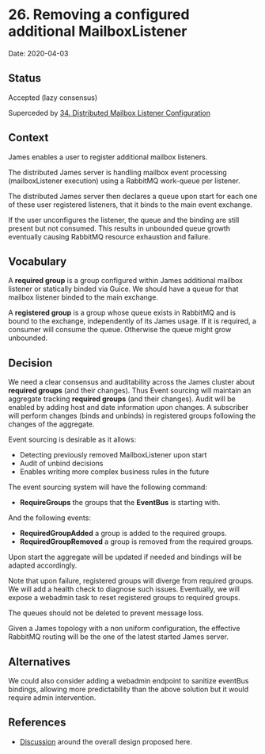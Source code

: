 # 26. Removing a configured additional MailboxListener

Date: 2020-04-03

## Status

Accepted (lazy consensus)

Superceded by [34. Distributed Mailbox Listener Configuration](0034-distributed-listeners-configuration.md)

## Context

James enables a user to register additional mailbox listeners.

The distributed James server is handling mailbox event processing (mailboxListener execution) using a RabbitMQ work-queue
per listener.

The distributed James server then declares a queue upon start for each one of these user registered listeners, that it
binds to the main event exchange. 

If the user unconfigures the listener, the queue and the binding are still present but not consumed. This results in 
unbounded queue growth eventually causing RabbitMQ resource exhaustion and failure.

## Vocabulary

A **required group** is a group configured within James additional mailbox listener or statically binded via Guice. We 
should have a queue for that mailbox listener binded to the main exchange.

A **registered group** is a group whose queue exists in RabbitMQ and is bound to the exchange, independently of its James 
usage. If it is required, a consumer will consume the queue. Otherwise the queue might grow unbounded.

## Decision

We need a clear consensus and auditability across the James cluster about **required groups** (and their changes). Thus 
Event sourcing will maintain an aggregate tracking **required groups** (and their changes). Audit will be enabled by 
adding host and date information upon changes. A subscriber will perform changes (binds and unbinds) in registered groups 
following the changes of the aggregate.

Event sourcing is desirable as it allows:
 - Detecting previously removed MailboxListener upon start
 - Audit of unbind decisions
 - Enables writing more complex business rules in the future

The event sourcing system will have the following command:

 - **RequireGroups** the groups that the **EventBus** is starting with.

And the following events:

 - **RequiredGroupAdded** a group is added to the required groups.
 - **RequiredGroupRemoved** a group is removed from the required groups.

Upon start the aggregate will be updated if needed and bindings will be adapted accordingly.

Note that upon failure, registered groups will diverge from required groups. We will add a health check to diagnose 
such issues. Eventually, we will expose a webadmin task to reset registered groups to required groups.

The queues should not be deleted to prevent message loss.

Given a James topology with a non uniform configuration, the effective RabbitMQ routing will be the one of the latest 
started James server.

## Alternatives

We could also consider adding a webadmin endpoint to sanitize eventBus bindings, allowing more predictability than the
above solution but it would require admin intervention.

## References

 - [Discussion](https://github.com/linagora/james-project/pull/3280) around the overall design proposed here.
